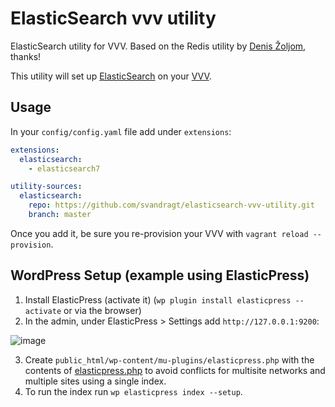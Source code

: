 # ElasticSearch vvv utility

ElasticSearch utility for VVV. Based on the Redis utility by [Denis Žoljom](https://github.com/dingo-d), thanks!

This utility will set up [ElasticSearch](https://www.elastic.co/elastic-stack/) on your [VVV](https://github.com/Varying-Vagrant-Vagrants/VVV).

## Usage

In your `config/config.yaml` file add under `extensions`:

```yml
extensions:
  elasticsearch:
    - elasticsearch7

utility-sources:
  elasticsearch: 
    repo: https://github.com/svandragt/elasticsearch-vvv-utility.git
    branch: master
```

Once you add it, be sure you re-provision your VVV with `vagrant reload --provision`.

## WordPress Setup (example using ElasticPress)

1. Install ElasticPress (activate it) (`wp plugin install elasticpress --activate` or via the browser)
2. In the admin, under ElasticPress > Settings add `http://127.0.0.1:9200`:

![image](https://user-images.githubusercontent.com/594871/144641741-75d50b83-1867-4991-9453-4beb127d0cfe.png)

3. Create `public_html/wp-content/mu-plugins/elasticpress.php` with the contents of [elasticpress.php](https://github.com/svandragt/elasticsearch-vvv-utility/blob/master/public_html/wp-content/mu-plugins/elasticpress.php) to avoid conflicts for multisite networks and multiple sites using a single index.
4. To run the index run `wp elasticpress index --setup`.
